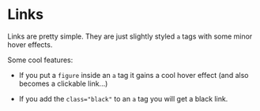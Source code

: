 # Links

Links are pretty simple. They are just slightly styled `a` tags with some minor hover effects. 

Some cool features:

- If you put a `figure` inside an `a` tag it gains a cool hover effect (and also becomes a clickable link...)

- If you add the `class="black"` to an `a` tag you will get a black link.
